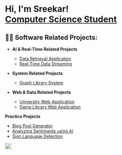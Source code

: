 <h1>Hi, I'm Sreekar! <br/><a href="https://github.com/joshmadakor1"><a href="https://www.linkedin.com/in/joshmadakor/">Computer Science Student</a></h1>

<h2>👨‍💻 Software Related Projects:</h2>

- <b> AI & Real-Time Related Projects </b>
  - [Data Retrieval Application](https://github.com/sreekarcode/Data-retrieval-Application)
  - [Real-Time Data Streaming](https://github.com/sreekarcode/Real-Time-Data-Streaming)
    
- <b>System Related Projects</b>
  - [Graph Library System](https://github.com/sreekarcode/Graph-Library-System.git)
 
- <b>Web & Data Related Projects</b>
  - [University Web-Application](https://github.com/sreekarcode/University-Web-Application)
  - [Game Library Web Application](https://github.com/sreekarcode/Game-Library-Application)

<b>Practice Projects</b>
  - [Blog Post Generator](https://github.com/sreekarcode/Generating-Blog-Posts-with-using-AI-Text-Generation-Models.git)
  - [Analyzing Sentiments using AI](https://github.com/sreekarcode/Sentiment-Analysis-with-BERT.git)
  - [Sign Language Detection](https://github.com/sreekarcode/Sign-Language-Detection-using-Action-Recognition.git) 

[<img align="left" alt="SreekarGarimella | LinkedIn" width="22px" src="https://cdn.jsdelivr.net/npm/simple-icons@v3/icons/linkedin.svg" />][linkedin]

[linkedin]: https://www.linkedin.com/in/sreekar-garimella-3526a6234/

<!--
**joshmadakor1/joshmadakor1** is a ✨ _special_ ✨ repository because its `README.md` (this file) appears on your GitHub profile.

Here are some ideas to get you started:

- 🔭 I’m currently working on ...
- 🌱 I’m currently learning ...
- 👯 I’m looking to collaborate on ...
- 🤔 I’m looking for help with ...
- 💬 Ask me about ...
- 📫 How to reach me: ...
- 😄 Pronouns: ...
- ⚡ Fun fact: ...
-->
